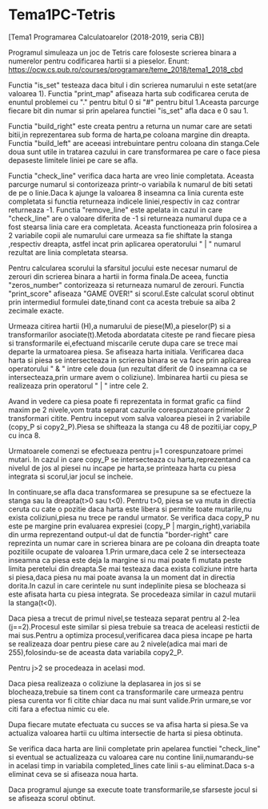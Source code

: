 # Tema1PC-Tetris
[Tema1 Programarea Calculatoarelor (2018-2019, seria CB)]

Programul simuleaza un joc de Tetris care foloseste scrierea binara a numerelor pentru codificarea hartii si a pieselor.
Enunt: https://ocw.cs.pub.ro/courses/programare/teme_2018/tema1_2018_cbd

Functia "is_set" testeaza daca bitul i din scrierea numarului n este setat(are valoarea 1).
Functia "print_map" afiseaza harta sub codificarea ceruta de enuntul problemei cu "." pentru bitul 0 si "#" pentru bitul 1.Aceasta parcurge fiecare bit din numar si prin apelarea functiei "is_set" afla daca e 0 sau 1.

Functia "build_right" este creata pentru a returna un numar care are setati bitii,in reprezentarea sub forma de harta,pe coloana margine din dreapta. Functia "build_left" are aceeasi intrebuintare pentru coloana din stanga.Cele doua sunt utile in tratarea cazului in care transformarea pe care o face piesa depaseste limitele liniei pe care se afla.

Functia "check_line" verifica daca harta are vreo linie completata. Aceasta parcurge numarul si contorizeaza printr-o variabila k numarul de biti setati de pe o linie.Daca k ajunge la valoarea 8 inseamna ca linia curenta este completata si functia returneaza indicele liniei,respectiv in caz contrar returneaza -1.
Functia "remove_line" este apelata in cazul in care "check_line" are o valoare diferita de -1 si returneaza numarul dupa ce a fost stearsa linia care era completata. Aceasta functioneaza prin folosirea a 2 variabile copii ale numarului care urmeaza sa fie shiftate la stanga ,respectiv dreapta, astfel incat prin aplicarea operatorului " | " numarul rezultat are linia completata stearsa.

Pentru calcularea scorului la sfarsitul jocului este necesar numarul de zerouri din scrierea binara a hartii in forma finala.De aceea, functia "zeros_number" contorizeaza si returneaza numarul de zerouri.
Functia "print_score" afiseaza "GAME OVER!" si scorul.Este calculat scorul obtinut prin intermediul formulei date,tinand cont ca acesta trebuie sa aiba 2 zecimale exacte.

Urmeaza citirea hartii (H),a numarului de piese(M),a pieselor(P) si a transformarilor asociate(t).Metoda abordatata citeste pe rand fiecare piesa si transformarile ei,efectuand miscarile cerute dupa care se trece mai departe la urmatoarea piesa.
Se afiseaza harta initiala.
Verificarea daca harta si piesa se intersecteaza in scrierea binara se va face prin aplicarea operatorului " & " intre cele doua (un rezultat diferit de 0  inseamna ca se intersecteaza,prin urmare avem o coliziune).
Imbinarea hartii cu piesa se realizeaza prin operatorul " | " intre cele 2.

Avand in vedere ca piesa poate fi reprezentata in format grafic ca fiind maxim pe 2 nivele,vom trata separat cazurile corespunzatoare primelor 2 transformari citite. Pentru inceput vom salva valoarea piesei in 2 variabile (copy_P si copy2_P).Piesa se shifteaza la stanga cu 48 de pozitii,iar copy_P cu inca 8. 

Urmatoarele comenzi se efectueaza pentru j=1 corespunzatoare primei mutari. In cazul in care copy_P se intersecteaza cu harta,reprezentand ca nivelul de jos al piesei nu incape pe harta,se printeaza harta cu piesa integrata si  scorul,iar jocul se incheie.

In continuare,se afla daca transformarea se presupune sa se efectueze la stanga sau la dreapta(t>0 sau t<0).
Pentru t>0, piesa se va muta in directia ceruta cu cate o pozitie daca harta este libera si permite toate mutarile,nu exista coliziuni,piesa nu trece pe randul urmator. Se verifica daca copy_P nu este pe margine prin evaluarea expresiei (copy_P | margin_right),variabila din urma reprezentand output-ul dat de functia "border-right" care reprezinta un numar care in scrierea binara are pe coloana din dreapta toate pozitiile ocupate de valoarea 1.Prin urmare,daca cele 2 se intersecteaza inseamna ca piesa este deja la margine si nu mai poate fi mutata peste limita peretelui din dreapta.Se mai testeaza daca exista coliziune intre harta si piesa,daca piesa nu mai poate avansa la un moment dat in directia dorita.In cazul in care cerintele nu sunt indeplinite piesa se blocheaza si este afisata harta cu piesa integrata.
Se procedeaza similar in cazul mutarii la stanga(t<0).

Daca piesa a trecut de primul nivel,se testeaza separat pentru al 2-lea (j==2).Procesul este similar si piesa trebuie sa treaca de aceleasi restictii de mai sus.Pentru a optimiza procesul,verificarea daca piesa incape pe harta se realizeaza doar pentru piese care au 2 nivele(adica mai mari de 255),folosindu-se de aceasta data variabila copy2_P.

Pentru j>2 se procedeaza in acelasi mod.

Daca piesa realizeaza o coliziune la deplasarea in jos si se blocheaza,trebuie sa tinem cont ca transformarile care urmeaza pentru piesa curenta vor fi citite chiar daca nu mai sunt valide.Prin urmare,se vor citi fara a efectua nimic cu ele.

Dupa fiecare mutate efectuata cu succes se va afisa harta si piesa.Se va actualiza valoarea hartii cu ultima intersectie de harta si piesa obtinuta.

Se verifica daca harta are linii completate prin apelarea functiei "check_line" si eventual se actualizeaza cu valoarea care nu contine linii,numarandu-se in acelasi timp in variabila completed_lines cate linii s-au eliminat.Daca s-a eliminat ceva se si afiseaza noua harta.

Daca programul ajunge sa execute toate transformarile,se sfarseste jocul si se afiseaza scorul obtinut.


